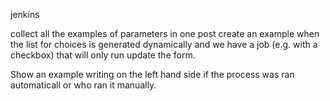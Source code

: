jenkins

collect all the examples of parameters in one post
create an example when the list for choices is generated dynamically and we have a job (e.g. with a checkbox) that will only run update the form.

Show an example writing on the left hand side if the process was ran automaticall or who ran it manually.

